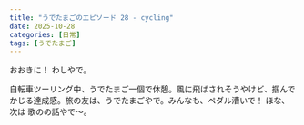 ```yaml
---
title: "うでたまごのエピソード 28 - cycling"
date: 2025-10-28
categories: [日常]
tags: [うでたまご]
---
```


おおきに！ わしやで。

自転車ツーリング中、うでたまご一個で休憩。風に飛ばされそうやけど、掴んでかじる達成感。旅の友は、うでたまごやで。みんなも、ペダル漕いで！ ほな、次は 歌のの話やで～。

